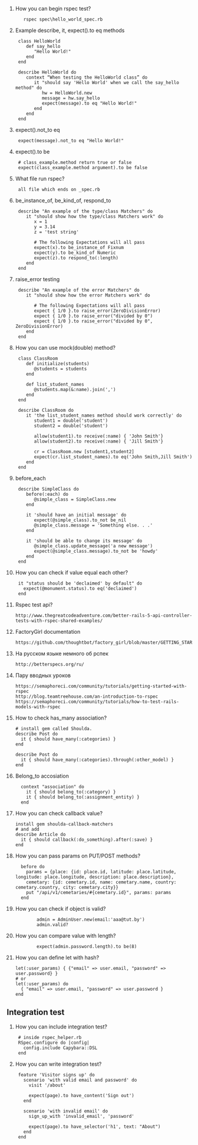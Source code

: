 1. How you can begin rspec test?
        
          rspec spec\hello_world_spec.rb
          
2. Example describe, it, expect().to eq methods 
        
        class HelloWorld
           def say_hello 
              "Hello World!"
           end
        end

        describe HelloWorld do 
           context “When testing the HelloWorld class” do 
              it "should say 'Hello World' when we call the say_hello method" do 
                 hw = HelloWorld.new 
                 message = hw.say_hello 
                 expect(message).to eq "Hello World!"
              end
           end
        end
3. expect().not_to eq

        expect(message).not_to eq "Hello World!"
4. expect().to be 
        
        # class_example.method return true or false
        expect(class_example.method argument).to be false
5. What file run rspec?
        
        all file which ends on _spec.rb
6. be_instance_of, be_kind_of, respond_to 
        
        describe "An example of the type/class Matchers" do
           it "should show how the type/class Matchers work" do
              x = 1 
              y = 3.14 
              z = 'test string' 

              # The following Expectations will all pass
              expect(x).to be_instance_of Fixnum 
              expect(y).to be_kind_of Numeric 
              expect(z).to respond_to(:length) 
           end
        end
7. raise_error testing
        
        describe "An example of the error Matchers" do 
           it "should show how the error Matchers work" do 

              # The following Expectations will all pass 
              expect { 1/0 }.to raise_error(ZeroDivisionError)
              expect { 1/0 }.to raise_error("divided by 0") 
              expect { 1/0 }.to raise_error("divided by 0", ZeroDivisionError) 
           end 
        end
8. How you can use mock(double) method?
        
        class ClassRoom 
           def initialize(students) 
              @students = students 
           end

           def list_student_names 
              @students.map(&:name).join(',') 
           end 
        end

        describe ClassRoom do 
           it 'the list_student_names method should work correctly' do 
              student1 = double('student') 
              student2 = double('student') 

              allow(student1).to receive(:name) { 'John Smith'} 
              allow(student2).to receive(:name) { 'Jill Smith'} 

              cr = ClassRoom.new [student1,student2]
              expect(cr.list_student_names).to eq('John Smith,Jill Smith') 
           end 
        end
9. before_each 

        describe SimpleClass do 
           before(:each) do 
              @simple_class = SimpleClass.new 
           end 

           it 'should have an initial message' do 
              expect(@simple_class).to_not be_nil
              @simple_class.message = 'Something else. . .' 
           end 

           it 'should be able to change its message' do
              @simple_class.update_message('a new message')
              expect(@simple_class.message).to_not be 'howdy' 
           end
        end
10. How you can check if value equal each other?
        
         it "status should be 'declaimed' by default" do
           expect(@monument.status).to eq('declaimed')
         end
11. Rspec test api?
        
        http://www.thegreatcodeadventure.com/better-rails-5-api-controller-tests-with-rspec-shared-examples/
12. FactoryGirl documentation
        
        https://github.com/thoughtbot/factory_girl/blob/master/GETTING_STARTED.md
13. На русском языке немного об рспек
        
        http://betterspecs.org/ru/
14. Пару вводных уроков 

        https://semaphoreci.com/community/tutorials/getting-started-with-rspec
        http://blog.teamtreehouse.com/an-introduction-to-rspec
        https://semaphoreci.com/community/tutorials/how-to-test-rails-models-with-rspec
15. How to check has_many association?
        
        # install gem called Shoulda.
        describe Post do
          it { should have_many(:categories) }
        end
        
        describe Post do
          it { should have_many(:categories).through(:other_model) }
        end
16. Belong_to accosiation
        
          context "association" do
            it { should belong_to(:category) }
            it { should belong_to(:assignment_entity) }
          end
17. How you can check callback value?
        
        install gem shoulda-callback-matchers
        # and add 
        describe Article do
          it { should callback(:do_something).after(:save) }
        end
18. How you can pass params on PUT/POST methods?
        
          before do 
            params = {place: {id: place.id, latitude: place.latitude, longitude: place.longitude, description: place.description},
            cemetary: {id: cemetary.id, name: cemetary.name, country: cemetary.country, city: cemetary.city}}
            put "/api/v1/cemetaries/#{cemetary.id}", params: params
          end
19. How you can check if object is valid?
        
                admin = AdminUser.new(email:'aaa@tut.by')
                admin.valid?
20. How you can compare value with length?
                
                expect(admin.password.length).to be(8)
21. How you can define let with hash?

        let(:user_params) { {"email" => user.email, "password" => user.password} }
        # or
        let(:user_params) do 
          { "email" => user.email, "password" => user.password }
        end
## Integration test
1. How you can include integration test?
        
        # inside rspec_helper.rb
        RSpec.configure do |config|
          config.include Capybara::DSL
        end

2. How you can write integration test?

        feature 'Visitor signs up' do
          scenario 'with valid email and password' do
            visit '/about'

            expect(page).to have_content('Sign out')
          end

          scenario 'with invalid email' do
            sign_up_with 'invalid_email', 'password'

            expect(page).to have_selector('h1', text: "About")
          end
        end 
